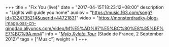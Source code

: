 +++
title = "Fix You (live)"
date = "2017-04-15T18:23:12+08:00"
description = "Lights will guide you home"
audiov = "https://music.163.com/song?id=1324735214&userid=44721831"
video = "https://monsterdradky-blog-image.oss-cn-qingdao.aliyuncs.com/video/M%E5%AD%97%E5%BC%80%E8%85%BF%E7%BC%9A.mp4"
info = "[*Mylo Xyloto Tour*](https://timeline.coldplay.com/show/stade-de-france/) (Stade de France, 2 September 2012)"
tags = ["Music"]
weight = 1
+++
